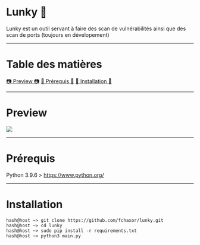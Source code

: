 # Lunky 🌟
Lunky est un outil servant à faire des scan de vulnérabilités ainsi que des scan de ports (toujours en dévelopement)

-----

# Table des matières
<a href="https://github.com/fchaxor/Lunky#preview">📷 Preview 📷</a>
<a href="https://github.com/fchaxor/Lunky#prérequis">📜 Prérequis 📜</a>
<a href="https://github.com/fchaxor/Lunky#installation">💽 Installation 💽</a>

-----

# Preview
<img src="https://cdn.discordapp.com/attachments/874808659706773584/876524067199549480/DeepinScreenshot_select-area_20210815195258.png">

-----

# Prérequis
Python 3.9.6 > https://www.python.org/

-----

# Installation

```
hash@host ~> git clone https://github.com/fchaxor/lunky.git
hash@host ~> cd lunky
hash@host ~> sudo pip install -r requirements.txt
hash@host ~> python3 main.py
```
